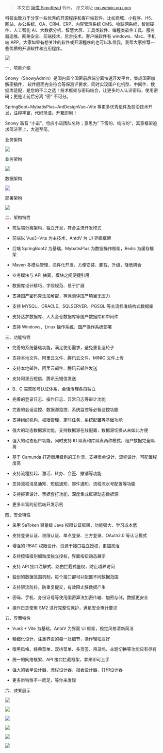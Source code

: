 > 本文由 [简悦 SimpRead](http://ksria.com/simpread/) 转码， 原文地址 [mp.weixin.qq.com](https://mp.weixin.qq.com/s?__biz=MjM5MjAxOTE4OQ==&mid=2453205783&idx=1&sn=c03c7f5a1912960acb8f88f81b72d252&chksm=b160f48d86177d9b1051d3fe9d4cc7bc8c46521a3006fd91ce36797403d3f1715b2ce3e2bd3f&mpshare=1&scene=1&srcid=0927R5uTJOgTKrJYmhxXM0kv&sharer_shareinfo=52a128c8d1b276fbbb9eed4398989768&sharer_shareinfo_first=52a128c8d1b276fbbb9eed4398989768#rd)

科技虫致力于分享一些优秀的开源程序和客户端软件。比如商城、小程序、H5、网站、办公系统、OA、CRM、ERP、内容管理系统 CMS、物联网系统、智能硬件、人工智能 AI、大数据分析、智慧大屏、工具类软件、编程类软件工具、服务器运维、网络安全、前端技术、后台技术。客户端软件有 windows、Mac、手机端 APP。大家如果有想关注的软件或开源程序的也可以私信我，我帮大家推荐一些优质的开源软件和应用程序。

![](https://mmbiz.qpic.cn/mmbiz_png/Q5kcMVZm6OrCeAPJ3fNhqIqhuhmgv6XTKjn6Y2Gfo5muIYS4QzgQnHxaSicH5AOonZBqh2YpDOHh2IyZKjibicjgw/640?wx_fmt=png)

一、项目介绍

Snowy（SnowyAdmin）是国内首个国密前后端分离快速开发平台，集成国密加解密插件， 软件层面完全符合等保测评要求，同时实现国产化机型、中间件、数据库适配，是您的不二之选！技术框架与密码结合，让更多的人认识密码，使用密码；更是让前后分离 “密” 不可分。

SpringBoot+MybatisPlus+AntDesignVue+Vite 等更多优秀组件及前沿技术开发，注释丰富，代码简洁，开箱即用！

Snowy 谐音 “小诺”，恰应小诺团队名称；意思为” 下雪的、纯洁的“，寓意框架追求简洁至上，大道至简。

业务架构  

![](https://mmbiz.qpic.cn/mmbiz_jpg/Q5kcMVZm6OrCeAPJ3fNhqIqhuhmgv6XT8ZHbdY1mRib6vorwAWmKGc1yqiamlMNyJlxzm4XOoE7VmZqgqOvgtyibA/640?wx_fmt=jpeg)

业务架构  

![](https://mmbiz.qpic.cn/mmbiz_jpg/Q5kcMVZm6OrCeAPJ3fNhqIqhuhmgv6XT9fF1A20zc8sjdPCH1pZAWY97Ju1Q0X3acRpBcx2ibV1CUhTOcNt4Micw/640?wx_fmt=jpeg)

数据架构  

![](https://mmbiz.qpic.cn/mmbiz_jpg/Q5kcMVZm6OrCeAPJ3fNhqIqhuhmgv6XTLKZAdqehXDJEb5rkqooIphp4F8V7EG1r09gyJgL4JPsA4atrH7B4oA/640?wx_fmt=jpeg)

部署架构

![](https://mmbiz.qpic.cn/mmbiz_jpg/Q5kcMVZm6OrCeAPJ3fNhqIqhuhmgv6XTib7LjcMJVdibAwWN6UicZHmfO2uwIMiceHD20EhZHJ0Le18NJSNJM2tibEA/640?wx_fmt=jpeg)

二、架构特性

*   前后端分离架构，独立开发，符合主流开发模式
    
*   前端以 Vue3+Vite 为主技术，AntdV 为 UI 界面框架
    
*   后端 SpringBoot2 为基础，MybatisPlus 为数据操作框架，Redis 为缓存框架
    
*   Maven 多模块管理，插件化开发，方便安装、卸载、升级，降低耦合
    
*   业务模块与 API 抽离，模块之间便捷引用
    
*   数据库设计精巧，字段规范、易于扩展
    
*   支持国产密码算法加解密，等保测评国产项目无压力
    
*   支持 MYSQL、ORACLE、SQLSERVER、PGSQL 等主流标准结构式数据库
    
*   支持达梦数据库、人大金仓数据库等国产数据库和中间件
    
*   支持 Windows、Linux 操作系统、国产操作系统部署
    

三、功能特性

*   完善的系统基础功能，满足使用需求，避免重复造轮子
    
*   支持本地文件、阿里云文件、腾讯云文件、MINIO 文件上传
    
*   支持本地邮件、阿里云邮件、腾讯云邮件发送
    
*   支持阿里云短信、腾讯云短信发送
    
*   B、C 端双账号认证体系，会话治理各自独立
    
*   完善的登录日志、操作日志、异常日志等审计功能
    
*   完善的会话监控、数据源监控、系统监控等必备监控功能
    
*   支持组织机构、权限管理、定时任务、系统配置等基础功能
    
*   强大的动态数据源功能，支持数据源在线配置，数据源切换从未如此方便
    
*   强大的动态租户功能，同时支持 ID 隔离和库隔离两种模式，租户数据完全隔离
    
*   基于 Camunda 打造商用级别的工作流，支持表单设计，流程设计，可配置程度高
    
*   支持流程挂起、激活、转办、会签、撤销等功能
    
*   支持流程消息通知、短信通知、邮件通知、流程流水号配置等功能
    
*   支持报表设计、票据套打功能，深度集成框架动态数据源
    
*   更多丰富的前后端开发示例
    

四、安全特性

*   采用 SaToken 轻量级 Java 权限认证框架，功能强大、学习成本低
    
*   支持登录认证、权限认证、单点登录、三方登录、OAuth2.0 等认证模式
    
*   增强的 RBAC 权限设计，资源于接口独立授权，更加灵活
    
*   支持按钮级别细粒度独立授权，界面按钮动态展示
    
*   支持 API 接口注解式、路由拦截式鉴权，防止越界访问
    
*   独创的数据范围机制，每个接口都可以配置不同数据范围
    
*   支持限流防抖，防重复提交，有效阻止脏数据产生
    
*   密码、手机、身份证号等使用国密算法加密传输、加密存储，数据更安全
    
*   操作日志使用 SM2 进行完整性保护，满足安全审计要求
    

五、界面特性

*   Vue3 + Vite 为基础，AntdV 为界面 UI 框架，视觉风格清新简洁
    
*   精细化设计，注重界面的每一处细节，操作轻松友好
    
*   暗黑风格、经典菜单、双排菜单、多页签、目录坞、主题切换等功能应有尽有
    
*   统一的网络框架、API 接口拦截框架，拿来即可上手
    
*   强大的表单设计器、流程设计器、报表设计器、打印设计器
    
*   更多新特性不一而足，等你来发现
    

六、效果展示

![](https://mmbiz.qpic.cn/mmbiz_png/Q5kcMVZm6OrCeAPJ3fNhqIqhuhmgv6XTcP01CwlC7xHTm1R6m7rHH1y97QhzNTxvca6Pu2Cme84RavHvut53OQ/640?wx_fmt=png)

![](https://mmbiz.qpic.cn/mmbiz_png/Q5kcMVZm6OrCeAPJ3fNhqIqhuhmgv6XTjgoF7tibic558Ldfn4XIegf3rH6icyQntDghEZx7wGvYZIkMq2ibFCVwWA/640?wx_fmt=png)

![](https://mmbiz.qpic.cn/mmbiz_png/Q5kcMVZm6OrCeAPJ3fNhqIqhuhmgv6XTWhe2OTnZYd3H9u230UtTAiaspGQxh7mQ2ic8Iv4Pb5ZaSbbNCxnZyLkg/640?wx_fmt=png)

![](https://mmbiz.qpic.cn/mmbiz_png/Q5kcMVZm6OrCeAPJ3fNhqIqhuhmgv6XTgb2iaul0gZjxtebFQjQuicDcwnL2363jz0suxuzEfibJFxmxM73vHgRqQ/640?wx_fmt=png)

![](https://mmbiz.qpic.cn/mmbiz_png/Q5kcMVZm6OrCeAPJ3fNhqIqhuhmgv6XTT60S4ibl4yHpEeqUBpyL1pLYxxNCcxXwFsmkAZ7WnwoOIXdxeILfGWg/640?wx_fmt=png)

![](https://mmbiz.qpic.cn/mmbiz_png/Q5kcMVZm6OrCeAPJ3fNhqIqhuhmgv6XTBKEt2icicUnxZTkg4IMakm1LLd4Rem8z27ib7iabiame3xic9m06QNLPgMZA/640?wx_fmt=png)
